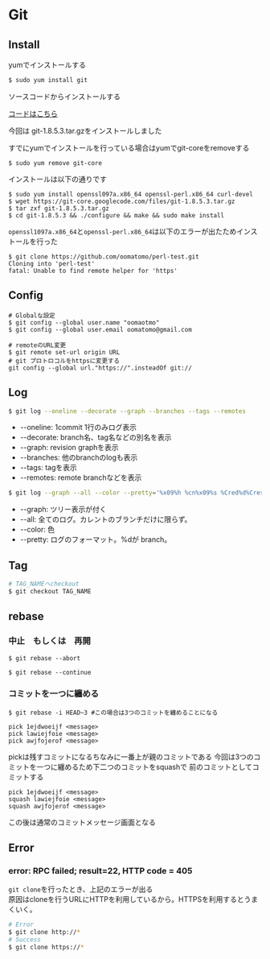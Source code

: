 # Git

## Install

yumでインストールする

```bash
$ sudo yum install git
```

ソースコードからインストールする

[コードはこちら](https://code.google.com/p/git-core/downloads/list)

今回は git-1.8.5.3.tar.gzをインストールしました  

すでにyumでインストールを行っている場合はyumでgit-coreをremoveする  

```
$ sudo yum remove git-core
```

インストールは以下の通りです  

```
$ sudo yum install openssl097a.x86_64 openssl-perl.x86_64 curl-devel
$ wget https://git-core.googlecode.com/files/git-1.8.5.3.tar.gz
$ tar zxf git-1.8.5.3.tar.gz
$ cd git-1.8.5.3 && ./configure && make && sudo make install
```

`openssl1097a.x86_64`と`openssl-perl.x86_64`は以下のエラーが出たためインストールを行った  


```
$ git clone https://github.com/oomatomo/perl-test.git
Cloning into 'perl-test'
fatal: Unable to find remote helper for 'https'
```

## Config

```
# Globalな設定
$ git config --global user.name "oomaotmo"
$ git config --global user.email oomatomo@gmail.com

# remoteのURL変更
$ git remote set-url origin URL
# git プロトロコルをhttpsに変更する
git config --global url."https://".insteadOf git://
```

## Log

```Bash
$ git log --oneline --decorate --graph --branches --tags --remotes
```

* --oneline: 1commit 1行のみログ表示
* --decorate: branch名、tag名などの別名を表示
* --graph: revision graphを表示
* --branches: 他のbranchのlogも表示
* --tags: tagを表示
* --remotes: remote branchなどを表示

```Bash
$ git log --graph --all --color --pretty='%x09%h %cn%x09%s %Cred%d%Creset'
```
* --graph: ツリー表示が付く
* --all: 全てのログ。カレントのブランチだけに限らず。
* --color: 色
* --pretty: ログのフォーマット。%dが branch。

## Tag


```Bash
# TAG_NAMEへcheckout
$ git checkout TAG_NAME
```

## rebase

### 中止　もしくは　再開

```
$ git rebase --abort

$ git rebase --continue
```

### コミットを一つに纏める

```
$ git rebase -i HEAD~3 #この場合は3つのコミットを纏めることになる
```

```
pick 1ejdwoeijf <message>
pick lawiejfoie <message>
pick awjfojerof <message>
```

pickは残すコミットになるちなみに一番上が親のコミットである
今回は3つのコミットを一つに纏めるため下二つのコミットをsquashで
前のコミットとしてコミットする

```
pick 1ejdwoeijf <message>
squash lawiejfoie <message>
squash awjfojerof <message>
``` 

この後は通常のコミットメッセージ画面となる

## Error

### error: RPC failed; result=22, HTTP code = 405

`git clone`を行ったとき、上記のエラーが出る  
原因はcloneを行うURLにHTTPを利用しているから。HTTPSを利用するとうまくいく。  

```Bash
# Error
$ git clone http://*
# Success
$ git clone https://*
```

